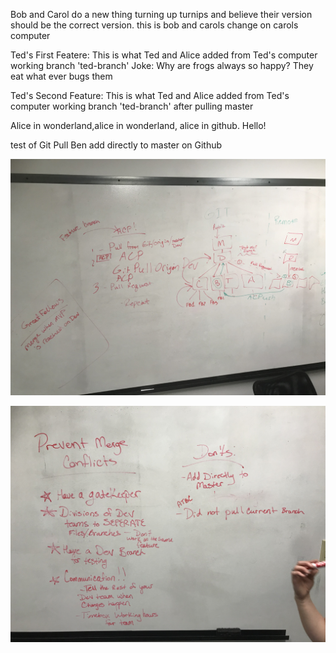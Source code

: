 Bob and Carol do a new thing turning up turnips and believe their version should be the correct version.
this is bob and carols change on carols computer 


Ted's First Featere: This is what Ted and Alice added from Ted's computer working branch 'ted-branch'
Joke: Why are frogs always so happy? They eat what ever bugs them

Ted's Second Feature: This is what Ted and Alice added from Ted's computer working branch 'ted-branch' after pulling master


Alice in wonderland,alice in wonderland, alice in github. Hello!



test of Git Pull
Ben add directly to master on Github




![alt text](IMG_4074.jpg)


![alt text](IMG_4751.jpg)

